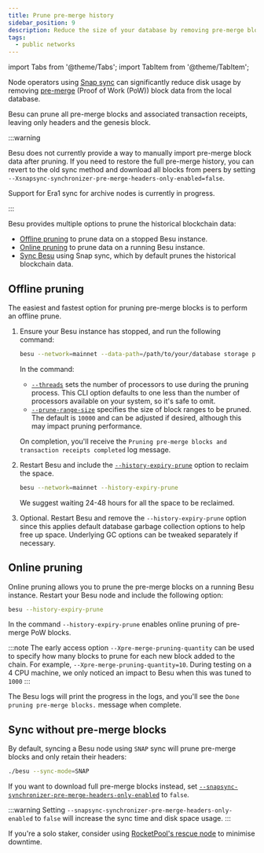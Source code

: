 ```yaml
---
title: Prune pre-merge history
sidebar_position: 9
description: Reduce the size of your database by removing pre-merge blocks from your blockchain
tags:
  - public networks
---
```


import Tabs from '@theme/Tabs';
import TabItem from '@theme/TabItem';

Node operators using [Snap sync](../concepts/node-sync.md#snap-synchronization) can significantly reduce
disk usage by removing [pre-merge](https://ethereum.org/en/roadmap/merge/) (Proof of Work (PoW))
block data from the local database.

Besu can prune all pre-merge blocks and associated transaction receipts, leaving only headers and
the genesis block.

:::warning

Besu does not currently provide a way to manually import pre-merge block data after pruning.
If you need to restore the full pre-merge history, you can revert to the old sync method and download
all blocks from peers by setting `--Xsnapsync-synchronizer-pre-merge-headers-only-enabled=false`.

Support for Era1 sync for archive nodes is currently in progress.

:::

Besu provides multiple options to prune the historical blockchain data:
- [Offline pruning](#offline-pruning) to prune data on a stopped Besu instance.
- [Online pruning](#online-pruning) to prune data on a running Besu instance.
- [Sync Besu](#sync-without-pre-merge-blocks) using Snap sync, which by default prunes the historical
    blockchain data.

## Offline pruning

The easiest and fastest option for pruning pre-merge blocks is to perform an offline prune.

1. Ensure your Besu instance has stopped, and run the following command:

    ```bash
    besu --network=mainnet --data-path=/path/to/your/database storage prune-pre-merge-blocks --threads=4 --prune-range-size=12000
    ```
    In the command:
    - [`--threads`](../reference/cli/subcommands.md#prune-pre-merge-blocks) sets the number of processors
        to use during the pruning process. This CLI option defaults to
        one less than the number of processors available on your system, so it's safe to omit.
    - [`--prune-range-size`](../reference/cli/subcommands.md#prune-pre-merge-blocks) specifies the size of
        block ranges to be pruned. The default is `10000` and can be adjusted if desired, although
        this may impact pruning performance.

    On completion, you'll receive the `Pruning pre-merge blocks and transaction receipts completed` log message.

1. Restart Besu and include the [`--history-expiry-prune`](../reference/cli/options.md#history-expiry-prune)
    option to reclaim the space.

    ```bash
    besu --network=mainnet --history-expiry-prune
    ```

    We suggest waiting 24-48 hours for all the space to be reclaimed.

1. Optional. Restart Besu and remove the `--history-expiry-prune` option since this applies default
    database garbage collection options to help free up space. Underlying GC options can be tweaked
    separately if necessary.

## Online pruning

Online pruning allows you to prune the pre-merge blocks on a running Besu instance. Restart your
Besu node and include the following option:

```bash
besu --history-expiry-prune
```

In the command `--history-expiry-prune` enables online pruning of pre-merge PoW blocks.


:::note
The early access option  `--Xpre-merge-pruning-quantity` can be used to specify how many blocks to prune
for each new block added to the chain. For example, `--Xpre-merge-pruning-quantity=10`.
During testing on a 4 CPU machine, we only noticed an impact to Besu when this was tuned to `1000`
:::

The Besu logs will print the progress in the logs, and you'll see the `Done pruning pre-merge blocks.` message
when complete.

## Sync without pre-merge blocks

By default, syncing a Besu node using `SNAP` sync will prune pre-merge blocks and only retain their headers:

```bash
./besu --sync-mode=SNAP
```

If you want to download full pre-merge blocks instead, set
[`--snapsync-synchronizer-pre-merge-headers-only-enabled`](../reference/cli/options.md#snapsync-synchronizer-pre-checkpoint-headers-only-enabled)
to `false`.

:::warning
Setting `--snapsync-synchronizer-pre-merge-headers-only-enabled` to `false` will increase the sync time
and disk space usage.
:::

If you're a solo staker, consider using [RocketPool's rescue node](https://rescuenode.com/docs/about)
to minimise downtime.